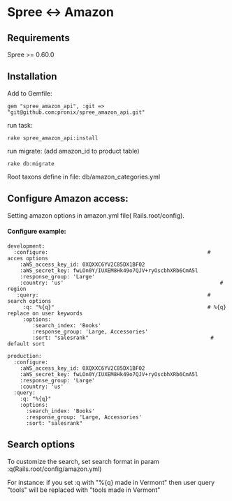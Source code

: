 Spree <-> Amazon
===========================================

Requirements
------------
Spree >= 0.60.0

Installation
------------

Add to Gemfile:

    gem "spree_amazon_api", :git => "git@github.com:pronix/spree_amazon_api.git"

run task:

    rake spree_amazon_api:install

run migrate: (add amazon_id to product table)

    rake db:migrate

Root taxons define in file: db/amazon_categories.yml

Configure Amazon access:
-----------------------
Setting amazon options in amazon.yml file( Rails.root/config).

#### Configure example:

    development:
      :configure:                                                   # acces options
        :aWS_access_key_id: 0XQXXC6YV2C85DX1BF02
        :aWS_secret_key: fwLOn0Y/IUXEM8Hk49o7QJV+ryOscbhXRb6CmA5l
        :response_group: 'Large'
        :country: 'us'                                                  # region
       :query:                                                      # search options
         :q: "%{q}"                                                 # %{q} replace on user keywords
         :options:
            :search_index: 'Books'
            :response_group: 'Large, Accessories'
            :sort: "salesrank"                                       # default sort

    production:
      :configure:
        :aWS_access_key_id: 0XQXXC6YV2C85DX1BF02
        :aWS_secret_key: fwLOn0Y/IUXEM8Hk49o7QJV+ryOscbhXRb6CmA5l
        :response_group: 'Large'
        :country: 'us'
      :query:
        :q: "%{q}"
        :options:
          :search_index: 'Books'
          :response_group: 'Large, Accessories'
          :sort: "salesrank"


Search options
--------------

To customize  the search, set search format  in  param :q(Rails.root/config/amazon.yml)

For instance: if you set :q with "%{q} made in Vermont" then user query "tools" will be replaced with "tools made in Vermont"


